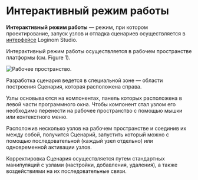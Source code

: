 # Интерактивный режим работы

**Интерактивный режим работы** — режим, при котором проектирование, запуск узлов и отладка сценариев осуществляется в [интерфейсе](../interface/README.md) Loginom Studio.

Интерактивный режим работы осуществляется в рабочем пространстве платформы (см. Figure 1).

![Рабочее пространство.](./interactive-mode-1.png)

Разработка сценария ведется в специальной зоне — области построения Сценария, которая расположена справа.

Узлы основываются на компонентах, панель которых расположена в левой части программного окна. Чтобы компонент стал узлом его необходимо перенести на рабочее пространство с помощью мышки или контекстного меню.

Расположив несколько узлов на рабочем пространстве и соединив их между собой, получится Сценарий, запустить который можно с помощью последовательной (каждый узел отдельно) или одновременной активации узлов.

Корректировка Сценария осуществляется путем стандартных манипуляций с узлами (настройки, добавления, удаления), а также воздействиями на их последовательные связи.